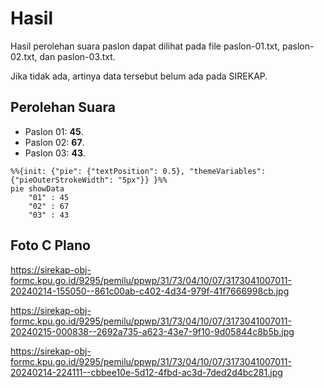 # Hasil

Hasil perolehan suara paslon dapat dilihat pada file paslon-01.txt, paslon-02.txt, dan paslon-03.txt.

Jika tidak ada, artinya data tersebut belum ada pada SIREKAP.

## Perolehan Suara

 * Paslon 01: **45**.
 * Paslon 02: **67**.
 * Paslon 03: **43**.

```mermaid
%%{init: {"pie": {"textPosition": 0.5}, "themeVariables": {"pieOuterStrokeWidth": "5px"}} }%%
pie showData
    "01" : 45
    "02" : 67
    "03" : 43
```
## Foto C Plano

https://sirekap-obj-formc.kpu.go.id/9295/pemilu/ppwp/31/73/04/10/07/3173041007011-20240214-155050--861c00ab-c402-4d34-979f-41f7666998cb.jpg

https://sirekap-obj-formc.kpu.go.id/9295/pemilu/ppwp/31/73/04/10/07/3173041007011-20240215-000838--2692a735-a623-43e7-9f10-9d05844c8b5b.jpg

https://sirekap-obj-formc.kpu.go.id/9295/pemilu/ppwp/31/73/04/10/07/3173041007011-20240214-224111--cbbee10e-5d12-4fbd-ac3d-7ded2d4bc281.jpg
